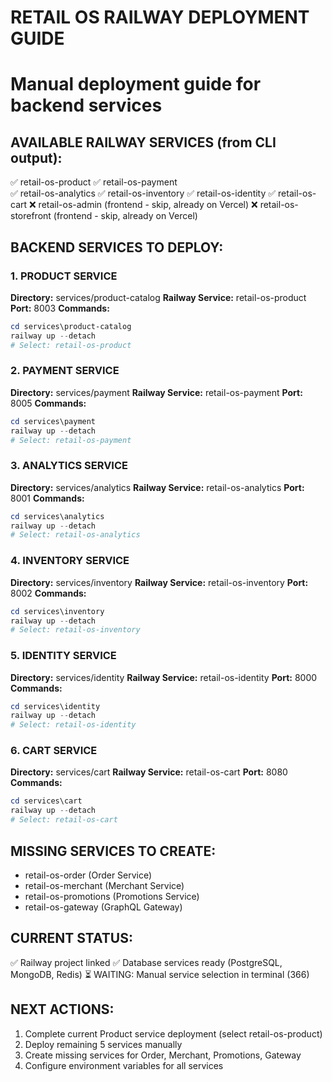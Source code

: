 # RETAIL OS RAILWAY DEPLOYMENT GUIDE
# Manual deployment guide for backend services

## AVAILABLE RAILWAY SERVICES (from CLI output):
✅ retail-os-product
✅ retail-os-payment  
✅ retail-os-analytics
✅ retail-os-inventory
✅ retail-os-identity
✅ retail-os-cart
❌ retail-os-admin (frontend - skip, already on Vercel)
❌ retail-os-storefront (frontend - skip, already on Vercel)

## BACKEND SERVICES TO DEPLOY:

### 1. PRODUCT SERVICE
**Directory:** services/product-catalog
**Railway Service:** retail-os-product
**Port:** 8003
**Commands:**
```powershell
cd services\product-catalog
railway up --detach
# Select: retail-os-product
```

### 2. PAYMENT SERVICE  
**Directory:** services/payment
**Railway Service:** retail-os-payment
**Port:** 8005
**Commands:**
```powershell
cd services\payment
railway up --detach
# Select: retail-os-payment
```

### 3. ANALYTICS SERVICE
**Directory:** services/analytics
**Railway Service:** retail-os-analytics
**Port:** 8001
**Commands:**
```powershell
cd services\analytics
railway up --detach
# Select: retail-os-analytics
```

### 4. INVENTORY SERVICE
**Directory:** services/inventory
**Railway Service:** retail-os-inventory
**Port:** 8002
**Commands:**
```powershell
cd services\inventory
railway up --detach
# Select: retail-os-inventory
```

### 5. IDENTITY SERVICE
**Directory:** services/identity
**Railway Service:** retail-os-identity
**Port:** 8000
**Commands:**
```powershell
cd services\identity
railway up --detach
# Select: retail-os-identity
```

### 6. CART SERVICE
**Directory:** services/cart
**Railway Service:** retail-os-cart
**Port:** 8080
**Commands:**
```powershell
cd services\cart
railway up --detach
# Select: retail-os-cart
```

## MISSING SERVICES TO CREATE:
- retail-os-order (Order Service)
- retail-os-merchant (Merchant Service) 
- retail-os-promotions (Promotions Service)
- retail-os-gateway (GraphQL Gateway)

## CURRENT STATUS:
✅ Railway project linked
✅ Database services ready (PostgreSQL, MongoDB, Redis)
⏳ WAITING: Manual service selection in terminal (366)

## NEXT ACTIONS:
1. Complete current Product service deployment (select retail-os-product)
2. Deploy remaining 5 services manually
3. Create missing services for Order, Merchant, Promotions, Gateway
4. Configure environment variables for all services